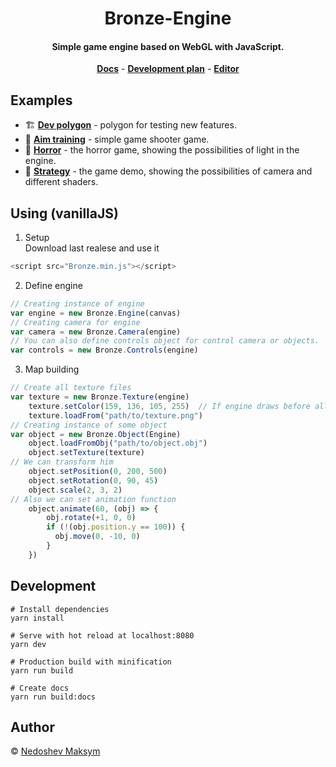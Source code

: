 <h1 align="center"> Bronze-Engine </h1>

<h4 align="center">Simple game engine based on WebGL with JavaScript.  </h4>

<div style="text-align:center" align="center">
 <a href="http://m0ksem.design/Bronze-Engine/docs/global"><b>Docs</b></a> -
 <a href="https://github.com/m0ksem/Bronze-Engine/projects/2"><b>Development plan</b></a> -
 <a href="https://github.com/m0ksem/Bronze-Editor"><b>Editor</b></a>
</div>

## Examples 

 - 🏗 <a href="https://github.com/m0ksem/Bronze-Editor/examples/dev"><b>Dev polygon</b></a> - polygon for testing new features.
 - 🎯 <a href="http://m0ksem.design/Bronze-Engine/examples/aim-training/"><b>Aim training</b></a> - simple game shooter game.
 - 👻 <a href="http://m0ksem.design/Bronze-Engine/examples/horror/"><b>Horror</b></a> - the horror game, showing the possibilities of light in the engine.
 - 🧐 <a href="http://m0ksem.design/Bronze-Engine/examples/strategy/"><b>Strategy</b></a> - the game demo, showing the possibilities of camera and different shaders.
## Using (vanillaJS)
 1. Setup  
 Download last realese and use it   
 ```js 
 <script src="Bronze.min.js"></script>
 ```
 2. Define engine
 ```js
 // Creating instance of engine
 var engine = new Bronze.Engine(canvas)
 // Creating camera for engine
 var camera = new Bronze.Camera(engine)
 // You can also define controls object for control camera or objects.
 var controls = new Bronze.Controls(engine)
 ```
 3. Map building
```js
// Create all texture files
var texture = new Bronze.Texture(engine)  
    texture.setColor(159, 136, 105, 255)  // If engine draws before all resources loaded color will be shown
    texture.loadFrom("path/to/texture.png")
// Creating instance of some object
var object = new Bronze.Object(Engine)
    object.loadFromObj("path/to/object.obj")
    object.setTexture(texture)
// We can transform him
    object.setPosition(0, 200, 500)
    object.setRotation(0, 90, 45)
    object.scale(2, 3, 2)
// Also we can set animation function
    object.animate(60, (obj) => {
        obj.rotate(+1, 0, 0)
        if (!(obj.position.y == 100)) {
          obj.move(0, -10, 0)
        }
    })
```
## Development
```console
# Install dependencies
yarn install

# Serve with hot reload at localhost:8080 
yarn dev 

# Production build with minification 
yarn run build

# Create docs
yarn run build:docs
```

## Author
© <a href="https://github.com/m0ksem">Nedoshev Maksym</a>
